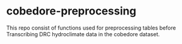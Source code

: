 # cobedore-preprocessing

This repo consist of functions used for preprocessing tables before Transcribing DRC hydroclimate data in the cobedore dataset.
